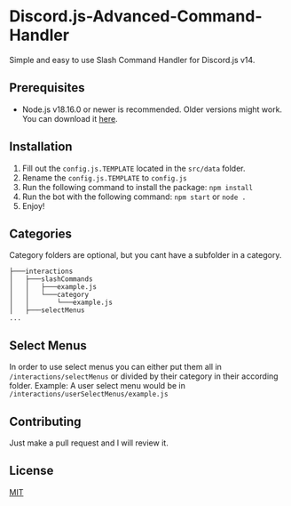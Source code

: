 # Discord.js-Advanced-Command-Handler

Simple and easy to use Slash Command Handler for Discord.js v14.

## Prerequisites
- Node.js v18.16.0 or newer is recommended. Older versions might work. You can download it [here](https://nodejs.org/en/download/).

## Installation
1. Fill out the `config.js.TEMPLATE` located in the `src/data` folder.
2. Rename the `config.js.TEMPLATE` to `config.js`
3. Run the following command to install the package: `npm install`
4. Run the bot with the following command: `npm start` or `node .`
5. Enjoy!

## Categories
Category folders are optional, but you cant have a subfolder in a category.
```
├───interactions
│   ├───slashCommands
│   │   ├───example.js
│   │   └───category
│   │       └───example.js
│   ├───selectMenus
...
```

## Select Menus
In order to use select menus you can either put them all in ``/interactions/selectMenus`` or divided by their category in their according folder.
Example: A user select menu would be in ``/interactions/userSelectMenus/example.js``

## Contributing
Just make a pull request and I will review it.

## License
[MIT](https://choosealicense.com/licenses/mit/)
